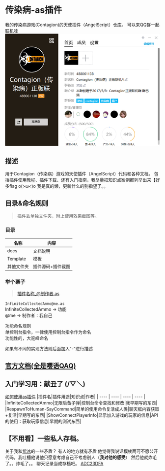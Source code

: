 # 传染病-as插件
我的传染病游戏(Contagion)的天使插件（AngelScript）仓库。 
可以来QQ群一起联机哇 
![QQ群488061138](QQgroup.png)
## 描述
用于Contagion（传染病）游戏的天使插件（AngelScript）代码和各种文档。 
包括插件使用教程、插件下载、还有入门指南，我尽量把知识点案例都列举出来【好多flag o(>ω<)o 
我是真的懒，更新什么的别指望了。。 

## 目录&命名规则
>插件丢单独文件夹，附上使用效果截图等。 
### 目录
|名称|内容|
| ---- | ---- |
|docs|文档说明|
|Template|模板|
|其他文件夹|插件源码+插件截图|

### 举个栗子
>插件名称_@制作者.as 

`InfiniteCollectedAmmo@me.as`  
InfiniteCollectedAmmo -> 功能  
@me -> 制作者：我自己 

功能命名规则   
单控制台指令，一律使用控制台指令作为命名  
功能性的，大驼峰命名  
  
如果有不同的实现方法则后面加入"-"进行描述 

## [官方文档(全是嘤语QAQ)](https://contagion-game.com/api/)

## 入门学习用：献丑了 (/▽＼) 
[如何使用as插件](docs/如何使用插件.md)
|插件名|插件用途|知识点|作者|
| ---- | ---- | ---- | ---- |
|InfiniteCollectedAmmo|无限后备子弹|控制台命令查找和修改|我早期写的东西|
|RespawnToHuman-SayCommand|简单的使用命令复活成人类|聊天框内容获取+复活|早期写的东西|
|ShowConnectPlayerInfo|显示加入游戏的玩家的信息|API的使用：获取玩家信息|早期的测试东西|

## 【不用看】一些私人存档。
关于我和[紫冰](https://github.com/ZBzibing)的一些矛盾？ 
有人的地方就有矛盾 
他觉得我说话模棱两可不愿公开代码，我吐槽他说他只愿意考虑自己不考虑别人（**我对他的感受**） 
然后他就炸毛了。。炸毛了。。 
聊天记录当成存档吧。 
[ADC23DFA](others/关于紫冰和我的矛盾？.zip)

